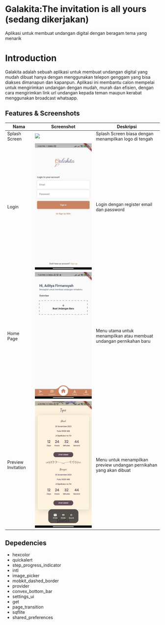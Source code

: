 # Galakita:The invitation is all yours (sedang dikerjakan)
Aplikasi untuk membuat undangan digital dengan beragam tema yang menarik

# Introduction
Galakita adalah sebuah aplikasi untuk membuat undangan digital yang mudah dibuat hanya dengan menggunakan telepon genggam yang bisa diakses dimanapun dan kapanpun. Aplikasi ini membantu calon mempelai untuk mengirimkan undangan dengan mudah, murah dan efisien, dengan cara mengirimkan link url undangan kepada teman maupun kerabat menggunakan broadcast whatsapp. 
## Features & Screenshots
|Nama            |Screenshot       |Deskripsi
|---------------|------------------|-------------------------------------------------|
|Splash Screen  |![](https://github.com/Adityazxc/galakita/blob/testing/assets/images/splash_screen.png)|Splash Screen biasa dengan menampilkan logo di tengah
|Login|![](https://github.com/Adityazxc/galakita/blob/testing/assets/images/sign_in.jpg)|Login dengan register email dan password
|Home Page|![](https://github.com/Adityazxc/galakita/blob/testing/assets/images/home_page.jpg)|Menu utama untuk menampilkan atau membuat undangan pernikahan baru
|Preview Invitation|![](https://github.com/Adityazxc/galakita/blob/testing/assets/images/preview.jpg)|Menu untuk menampilkan preview undangan pernikahan yang akan dibuat


## Depedencies
- hexcolor
- quickalert
- step_progress_indicator
- intl
- image_picker
- mobkit_dashed_border
- provider
- convex_bottom_bar
- settings_ui
- get
- page_transition
- sqflite
- shared_preferences




